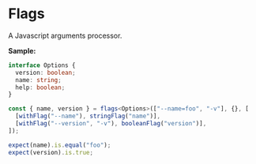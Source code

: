 # Flags

A Javascript arguments processor.

**Sample:**

```ts
interface Options {
  version: boolean;
  name: string;
  help: boolean;
}

const { name, version } = flags<Options>(["--name=foo", "-v"], {}, [
  [withFlag("--name"), stringFlag("name")],
  [withFlag("--version", "-v"), booleanFlag("version")],
]);

expect(name).is.equal("foo");
expect(version).is.true;
```
